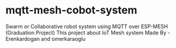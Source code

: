 # mqtt-mesh-cobot-system
Swarm or Collaborative robot system using MQTT over ESP-MESH (Graduation Project)
This project about IoT Mesh system
Made By - Erenkardogan and omerkaraoglu
